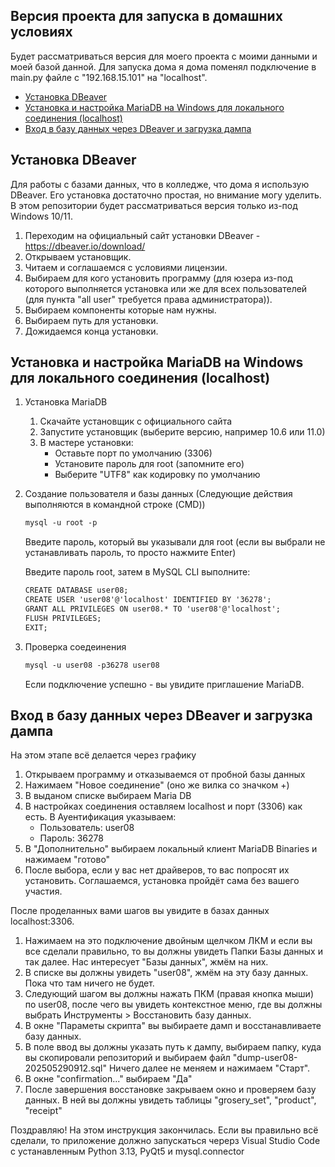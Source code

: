 ## Версия проекта для запуска в домашних условиях
Будет рассматриваться версия для моего проекта с моими данными и моей базой данной.
Для запуска дома я дома поменял подключение в main.py файле с "192.168.15.101" на "localhost".
- [Установка DBeaver](#установка-dbeaver)  
- [Установка и настройка MariaDB на Windows для локального соединения (localhost)](#установка-и-настройка-mariadb-на-windows-для-локального-соединения-localhost)  
- [Вход в базу данных через DBeaver и загрузка дампа](#вход-в-базу-данных-через-dbeaver-и-загрузка-дампа) 

## Установка DBeaver
Для работы с базами данных, что в колледже, что дома я использую DBeaver. Его установка достаточно простая, но внимание могу уделить. В этом репозитории будет рассматриваться версия только из-под Windows 10/11.
1. Переходим на официальный сайт установки DBeaver - https://dbeaver.io/download/
2. Открываем установщик.
3. Читаем и соглашаемся с условиями лицензии.
4. Выбираем для кого установить программу (для юзера из-под которого выполняется установка или же для всех пользователей (для пункта "all user" требуется права администратора)).
5. Выбираем компоненты которые нам нужны.
6. Выбираем путь для установки.
7. Дожидаемся конца установки.
## Установка и настройка MariaDB на Windows для локального соединения (localhost)
1) Установка MariaDB
   1. Скачайте установщик с официального сайта
   2. Запустите установщик (выберите версию, например 10.6 или 11.0)
   3. В мастере установки:
      - Оставьте порт по умолчанию (3306)
      - Установите пароль для root (запомните его)
      - Выберите "UTF8" как кодировку по умолчанию
2) Создание пользователя и базы данных
   (Следующие действия выполняются в командной строке (CMD))
   ```markdown
   mysql -u root -p
   ```
     Введите пароль, который вы указывали для root (если вы выбрали не устанавливать пароль, то просто нажмите Enter)
   
      Введите пароль root, затем в MySQL CLI выполните:
      ```markdown
      CREATE DATABASE user08;
      CREATE USER 'user08'@'localhost' IDENTIFIED BY '36278';
      GRANT ALL PRIVILEGES ON user08.* TO 'user08'@'localhost';
      FLUSH PRIVILEGES;
      EXIT;
      ```
4) Проверка соедеинения
   ```markdown
   mysql -u user08 -p36278 user08
   ```
   Если подключение успешно - вы увидите приглашение MariaDB.
## Вход в базу данных через DBeaver и загрузка дампа
На этом этапе всё делается через графику 
1. Открываем программу и отказываемся от пробной базы данных
2. Нажимаем "Новое соединение" (оно же вилка со значком +)
3. В выданом списке выбираем Maria DB
4. В настройках соединения оставляем localhost и порт (3306) как есть. В Ауентификация указываем:
   - Пользователь: user08
   - Пароль: 36278
5. В "Дополнительно" выбираем локальный клиент MariaDB Binaries и нажимаем "готово"
6. После выбора, если у вас нет драйверов, то вас попросят их установить. Соглашаемся, установка пройдёт сама без вашего участия.
   
После проделанных вами шагов вы увидите в базах данных localhost:3306. 
1. Нажимаем на это подключение двойным щелчком ЛКМ и если вы все сделали правильно, то вы должны увидеть Папки Базы данных и так далее. 
Нас интересует "Базы данных", жмём на них.
2. В списке вы должны увидеть "user08", жмём на эту базу данных. Пока что там ничего не будет.
3. Следующий шагом вы должны нажать ПКМ (правая кнопка мыши) по user08, после чего вы увидеть контекстное меню, где вы должны выбрать Инструменты > Восстановить базу данных.
4. В окне "Параметы скрипта" вы выбираете дамп и восстанавливаете базу данных. 
5. В поле ввод вы должны указать путь к дампу, выбираем папку, куда вы скопировали репозиторий и выбираем файл "dump-user08-202505290912.sql"
Ничего далее не меняем и нажимаем "Старт".
6. В окне "confirmation..." выбираем "Да"
7. После завершения восстановке закрываем окно и проверяем базу данных. В ней вы должны увидеть таблицы "grosery_set", "product", "receipt"

Поздравляю! На этом инструкция закончилась. Если вы правильно всё сделали, то приложение должно запускаться черерз Visual Studio Code с устанавленным Python 3.13, PyQt5 и mysql.connector
